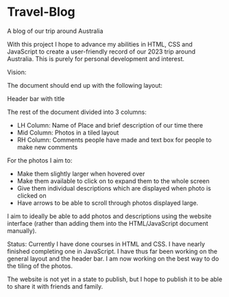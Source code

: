 # Travel-Blog
A blog of our trip around Australia


With this project I hope to advance my abilities in HTML, CSS and JavaScript to create a user-friendly record of our 2023 trip around Australia. This is purely for personal development and interest.

Vision:

The document should end up with the following layout:

Header bar with title

The rest of the document divided into 3 columns:
  - LH Column: Name of Place and brief description of our time there
  - Mid Column: Photos in a tiled layout
  - RH Column: Comments people have made and text box for people to make new comments




For the photos I aim to:
- Make them slightly larger when hovered over
- Make them available to click on to expand them to the whole screen
- Give them individual descriptions which are displayed when photo is clicked on
- Have arrows to be able to scroll through photos displayed large.


I aim to ideally be able to add photos and descriptions using the website interface (rather than adding them into the HTML/JavaScript document manually).


Status:
Currently I have done courses in HTML and CSS. I have nearly finished completing one in JavaScript. 
I have thus far been working on the general layout and the header bar. I am now working on the best way to do the tiling of the photos. 

The website is not yet in a state to publish, but I hope to publish it to be able to share it with friends and family.
